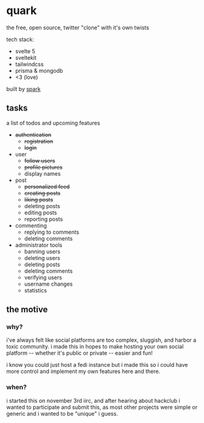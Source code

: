# quark

the free, open source, twitter "clone" with it's own twists

tech stack:

- svelte 5
- sveltekit
- tailwindcss
- prisma & mongodb
- <3 (love)

built by [spark](https://github.com/LolzTheDev)

## tasks

a list of todos and upcoming features

- ~~authentication~~
  - ~~registration~~
  - ~~login~~
- user
  - ~~follow users~~
  - ~~profile pictures~~
  - display names
- post
  - ~~personalized feed~~
  - ~~creating posts~~
  - ~~liking posts~~
  - deleting posts
  - editing posts
  - reporting posts
- commenting
  - replying to comments
  - deleting comments
- administrator tools
  - banning users
  - deleting users
  - deleting posts
  - deleting comments
  - verifying users
  - username changes
  - statistics

## the motive

### why?

i've always felt like social platforms are too complex, sluggish, and harbor a toxic community. i made this in hopes to make hosting your own social platform -- whether it's public or private -- easier and fun!

i know you could just host a fedi instance but i made this so i could have more control and implement my own features here and there.

### when?

i started this on november 3rd iirc, and after hearing about hackclub i wanted to participate and submit this, as most other projects were simple or generic and i wanted to be "unique" i guess.
